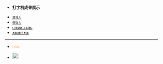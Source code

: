 <!-- _sidebar.md -->
- <font size="2" face="Times"><strong>打字机成果展示</strong></font>
 <!--* <font size="1" face="微软雅黑">[打工人](_md/Index_work.md)</font>-->
 - <font size="1" face="微软雅黑">[游戏人](_md/Index_game.md)</font>
 - <font size="1" face="微软雅黑">[做饭人](_md/Index_kitchen.md)</font>
- <font size="1" face="微软雅黑"><strong>[CHANGELOG](changelog.md)</strong></font>
- <font size="1" face="微软雅黑"><strong>[ABOUT ME](aboutme.md)</strong></font>
---
- <font size="1" face="Times" color="FF9933">LINK</font>

- [<p><img src="/_media/bilibili.png"  height="20" /></p>](https://space.bilibili.com/507054)